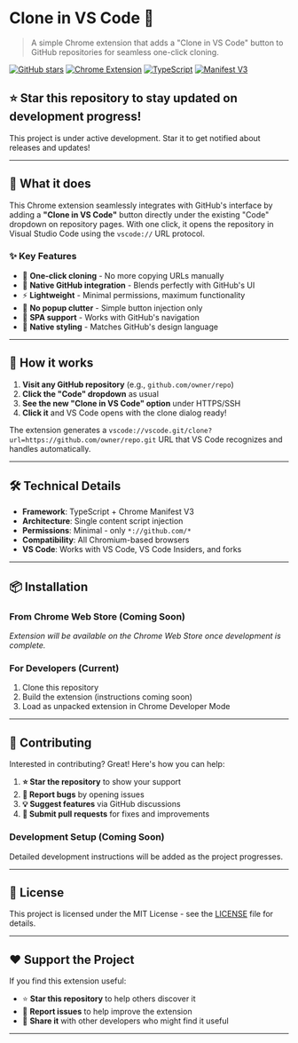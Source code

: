 # Clone in VS Code 🚀

> A simple Chrome extension that adds a "Clone in VS Code" button to GitHub repositories for seamless one-click cloning.

[![GitHub stars](https://img.shields.io/github/stars/AdamAkhlaq/clone-in-vscode?style=social)](https://github.com/AdamAkhlaq/clone-in-vscode/stargazers)
[![Chrome Extension](https://img.shields.io/badge/Chrome-Extension-4285F4?logo=googlechrome&logoColor=white)](https://chrome.google.com/webstore)
[![TypeScript](https://img.shields.io/badge/TypeScript-007ACC?logo=typescript&logoColor=white)](https://www.typescriptlang.org/)
[![Manifest V3](https://img.shields.io/badge/Manifest-V3-green)](https://developer.chrome.com/docs/extensions/mv3/)

## ⭐ **Star this repository to stay updated on development progress!**

This project is under active development. Star it to get notified about releases and updates!

---

## 🎯 What it does

This Chrome extension seamlessly integrates with GitHub's interface by adding a **"Clone in VS Code"** button directly under the existing "Code" dropdown on repository pages. With one click, it opens the repository in Visual Studio Code using the `vscode://` URL protocol.

### ✨ Key Features

- 🎯 **One-click cloning** - No more copying URLs manually
- 🔗 **Native GitHub integration** - Blends perfectly with GitHub's UI
- ⚡ **Lightweight** - Minimal permissions, maximum functionality
- 🚫 **No popup clutter** - Simple button injection only
- 🔄 **SPA support** - Works with GitHub's navigation
- 🎨 **Native styling** - Matches GitHub's design language

---

## 🚀 How it works

1. **Visit any GitHub repository** (e.g., `github.com/owner/repo`)
2. **Click the "Code" dropdown** as usual
3. **See the new "Clone in VS Code" option** under HTTPS/SSH
4. **Click it** and VS Code opens with the clone dialog ready!

The extension generates a `vscode://vscode.git/clone?url=https://github.com/owner/repo.git` URL that VS Code recognizes and handles automatically.

---

## 🛠️ Technical Details

- **Framework**: TypeScript + Chrome Manifest V3
- **Architecture**: Single content script injection
- **Permissions**: Minimal - only `*://github.com/*`
- **Compatibility**: All Chromium-based browsers
- **VS Code**: Works with VS Code, VS Code Insiders, and forks

---

## 📦 Installation

### From Chrome Web Store (Coming Soon)

_Extension will be available on the Chrome Web Store once development is complete._

### For Developers (Current)

1. Clone this repository
2. Build the extension (instructions coming soon)
3. Load as unpacked extension in Chrome Developer Mode

---

## 🤝 Contributing

Interested in contributing? Great! Here's how you can help:

1. **⭐ Star the repository** to show your support
2. **🐛 Report bugs** by opening issues
3. **💡 Suggest features** via GitHub discussions
4. **🔧 Submit pull requests** for fixes and improvements

### Development Setup (Coming Soon)

Detailed development instructions will be added as the project progresses.

---

## 📄 License

This project is licensed under the MIT License - see the [LICENSE](LICENSE) file for details.

---

## ❤️ Support the Project

If you find this extension useful:

- ⭐ **Star this repository** to help others discover it
- 🐛 **Report issues** to help improve the extension
- 📢 **Share it** with other developers who might find it useful

---
